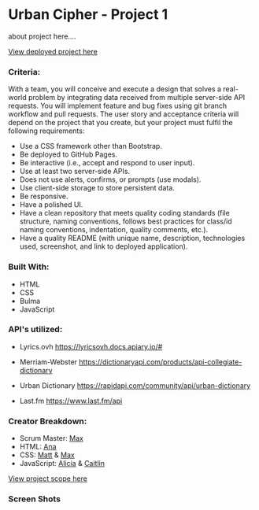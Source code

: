 # Urban Cipher - Project 1

about project here....

[View deployed project here](https://docs.google.com/document/d/1V2RXReA5TwDCn5gtMiJxGrb_z7W5VdWmcWo7TzEY9T0/edit?usp=sharing)

### Criteria:

With a team, you will conceive and execute a design that solves a real-world problem by integrating data received from multiple server-side API requests. You will implement feature and bug fixes using git branch workflow and pull requests. The user story and acceptance criteria will depend on the project that you create, but your project must fulfil the following requirements:

- Use a CSS framework other than Bootstrap.
- Be deployed to GitHub Pages.
- Be interactive (i.e., accept and respond to user input).
- Use at least two server-side APIs.
- Does not use alerts, confirms, or prompts (use modals).
- Use client-side storage to store persistent data.
- Be responsive.
- Have a polished UI.
- Have a clean repository that meets quality coding standards (file structure, naming conventions, follows best practices for class/id naming conventions, indentation, quality comments, etc.).
- Have a quality README (with unique name, description, technologies used, screenshot, and link to deployed application).

### Built With:

- HTML
- CSS
- Bulma
- JavaScript

### API's utilized:

- Lyrics.ovh
  https://lyricsovh.docs.apiary.io/#

- Merriam-Webster
  https://dictionaryapi.com/products/api-collegiate-dictionary

- Urban Dictionary
  https://rapidapi.com/community/api/urban-dictionary

- Last.fm
  https://www.last.fm/api

### Creator Breakdown:

- Scrum Master: [Max](https://github.com/maximosandoval)
- HTML: [Ana](https://github.com/abanae)
- CSS: [Matt](https://github.com/COcoder555) & [Max](https://github.com/maximosandoval)
- JavaScript: [Alicia](https://github.com/aliciachamar) & [Caitlin](https://github.com/CaitlinSwickard)

[View project scope here](https://docs.google.com/document/d/1V2RXReA5TwDCn5gtMiJxGrb_z7W5VdWmcWo7TzEY9T0/edit?usp=sharing)

### Screen Shots

![]()
![]()
![]()
